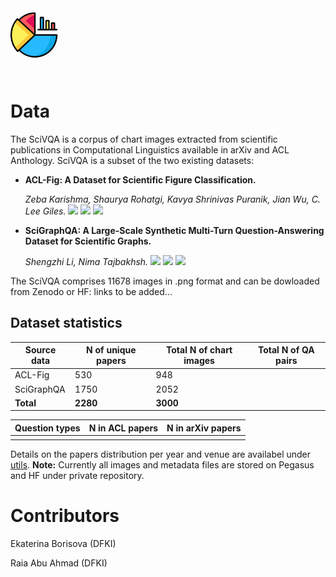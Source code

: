# <img src="./logos/SciVQA-8.gif" alt="drawing" width="300"/>


# Data

The SciVQA is a corpus of chart images extracted from scientific publications in Computational Linguistics available in arXiv and ACL Anthology. SciVQA is a subset of the two existing datasets:
- __ACL-Fig: A Dataset for Scientific Figure Classification.__

  _Zeba Karishma, Shaurya Rohatgi, Kavya Shrinivas Puranik, Jian Wu, C. Lee Giles._ <img src='https://img.shields.io/badge/arXiv-2023-darkred'> <a href='https://arxiv.org/abs/2301.12293'><img src='https://img.shields.io/badge/PDF-blue'></a> <a href='https://huggingface.co/datasets/citeseerx/ACL-fig'><img src='https://img.shields.io/badge/Dataset-gold'></a>

- __SciGraphQA: A Large-Scale Synthetic Multi-Turn Question-Answering Dataset for Scientific Graphs.__

  _Shengzhi Li, Nima Tajbakhsh._ <img src='https://img.shields.io/badge/arXiv-2023-darkred'> <a href='https://arxiv.org/abs/2308.03349'><img src='https://img.shields.io/badge/PDF-blue'></a> <a href='https://huggingface.co/datasets/alexshengzhili/SciGraphQA-295K-train?row=0'><img src='https://img.shields.io/badge/Dataset-gold'></a>

The SciVQA comprises 11678 images in .png format and can be dowloaded from Zenodo or HF: links to be added...

## Dataset statistics

| Source data | N of unique papers | Total N of chart images | Total N of QA pairs | 
|-------------|--------------------|-------------------------|---------------------|
|  ACL-Fig    |   530              |   948                   |                     | 
|  SciGraphQA |   1750             |   2052                 |                     | 
|  **Total**  |   **2280**         |   **3000**             |                     | 

| Question types | N in ACL papers | N in arXiv papers| 
|----------------|-----------------|------------------|
|                |                 |                  |             

Details on the papers distribution per year and venue are availabel under [utils](https://github.com/esborisova/SciVQA/blob/main/src/utils/papers_dist.png).
**Note:** Currently all images and metadata files are stored on Pegasus and HF under private repository.

# Contributors

Ekaterina Borisova (DFKI)

Raia Abu Ahmad (DFKI)
